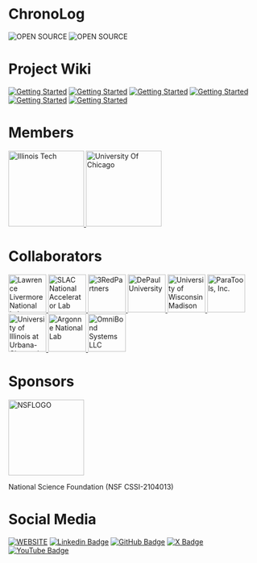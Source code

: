 # ChronoLog
![OPEN SOURCE](https://img.shields.io/badge/GNOSIS_RESEARCH_CENTER-blue)
![OPEN SOURCE](https://img.shields.io/badge/OPEN_SOURCE-grey)








# Project Wiki

[![Getting Started](https://img.shields.io/badge/-1.Getting_Started-blue)](https://github.com/grc-iit/ChronoLog/wiki/1.-Getting-Started)
[![Getting Started](https://img.shields.io/badge/-2.Installation-blue)](https://github.com/grc-iit/ChronoLog/wiki/2.-Installation)
[![Getting Started](https://img.shields.io/badge/-3.Configuration-blue)](https://github.com/grc-iit/ChronoLog/wiki/3.-Configuration)
[![Getting Started](https://img.shields.io/badge/-4.Technical_Reference-blue)](https://github.com/grc-iit/ChronoLog/wiki/4.-Technical-Reference)
[![Getting Started](https://img.shields.io/badge/-5.Contributors_Guidelines-blue)](https://github.com/grc-iit/ChronoLog/wiki/5.-Contributors-Guidelines)
[![Getting Started](https://img.shields.io/badge/-6.Code_Style_Guidelines-blue)](https://github.com/grc-iit/ChronoLog/wiki/6.-Code-Style-Guidelines)

# Members

<a href="https://www.iit.edu">
    <img src="https://raw.githubusercontent.com/grc-iit/ChronoLog/169-convert-readme-into-a-landing-page/doc/images/logos/IIT.png" alt="Illinois Tech" width="150">
</a>

<a href="https://www.uchicago.edu/">
    <img src="https://raw.githubusercontent.com/grc-iit/ChronoLog/169-convert-readme-into-a-landing-page/doc/images/logos/university-of-chicago.png" alt="University Of Chicago" width="150">
</a>

# Collaborators
<a href="https://www.llnl.gov/">
    <img src="https://raw.githubusercontent.com/grc-iit/ChronoLog/169-convert-readme-into-a-landing-page/doc/images/logos/llnl.jpg" alt="Lawrence Livermore National Lab" width="75">
</a>
<a href="https://www6.slac.stanford.edu/">
    <img src="https://raw.githubusercontent.com/grc-iit/ChronoLog/169-convert-readme-into-a-landing-page/doc/images/logos/slac.png" alt="SLAC National Accelerator Lab" width="75">
</a>
<a href="https://www.3redpartners.com/">
    <img src="https://raw.githubusercontent.com/grc-iit/ChronoLog/169-convert-readme-into-a-landing-page/doc/images/logos/3red.png" alt="3RedPartners" width="75">
</a>
<a href="https://www.depaul.edu/">
    <img src="https://raw.githubusercontent.com/grc-iit/ChronoLog/169-convert-readme-into-a-landing-page/doc/images/logos/depaul.png" alt="DePaul University" width="75">
</a>
<a href="https://www.wisc.edu/">
    <img src="https://raw.githubusercontent.com/grc-iit/ChronoLog/169-convert-readme-into-a-landing-page/doc/images/logos/university-of-wisconsin.jpg" alt="University of Wisconsin Madison" width="75">
</a>
<a href="https://www.paratools.com/">
    <img src="https://raw.githubusercontent.com/grc-iit/ChronoLog/169-convert-readme-into-a-landing-page/doc/images/logos/paratools.png" alt="ParaTools, Inc." width="75">
</a>
<a href="https://illinois.edu/">
    <img src="https://raw.githubusercontent.com/grc-iit/ChronoLog/169-convert-readme-into-a-landing-page/doc/images/logos/university-of-illinois.jpg" alt="University of Illinois at Urbana-Champaign" width="75">
</a>
<a href="https://www.anl.gov/">
    <img src="https://raw.githubusercontent.com/grc-iit/ChronoLog/169-convert-readme-into-a-landing-page/doc/images/logos/argonne.jpeg" alt="Argonne National Lab" width="75">
</a>
<a href="https://omnibond.com/">
    <img src="https://raw.githubusercontent.com/grc-iit/ChronoLog/169-convert-readme-into-a-landing-page/doc/images/logos/omnibond.png" alt="OmniBond Systems LLC" width="75">
</a>


# Sponsors
<a href="https://www.nsf.gov">
    <img src="https://raw.githubusercontent.com/grc-iit/ChronoLog/169-convert-readme-into-a-landing-page/doc/images/logos/nsf-fb7efe9286a9b499c5907d82af3e70fd.png" alt="NSFLOGO" width="150">
</a>

National Science Foundation (NSF CSSI-2104013)

# Social Media
[![WEBSITE](https://img.shields.io/badge/-Website-blue?style=flat-square&logo=Wordpress&logoColor=white&link=https://www.chronolog.dev)](https://www.chronolog.dev)
[![Linkedin Badge](https://img.shields.io/badge/-LinkedIn-blue?style=flat-square&logo=Linkedin&logoColor=white&link=https://www.linkedin.com/school/gnosis-research-center/)](https://www.linkedin.com/school/gnosis-research-center/)
[![GitHub Badge](https://img.shields.io/badge/-GitHub-black?style=flat-square&logo=Github&logoColor=white&link=https://www.linkedin.com/school/gnosis-research-center/)](https://www.linkedin.com/school/gnosis-research-center/)
[![X Badge](https://img.shields.io/badge/-Twitter-black?style=flat-square&logo=X&logoColor=white&link=https://www.linkedin.com/school/gnosis-research-center/)](https://www.linkedin.com/school/gnosis-research-center/)
[![YouTube Badge](https://img.shields.io/badge/-YouTube-red?style=flat-square&logo=Youtube&logoColor=white&link=https://www.linkedin.com/school/gnosis-research-center/)](https://www.linkedin.com/school/gnosis-research-center/)

